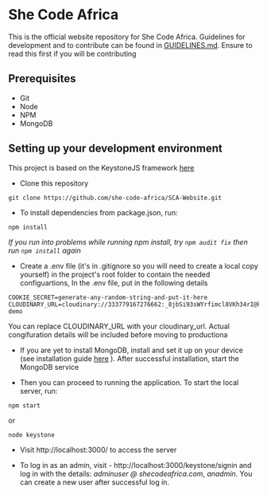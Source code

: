 # She Code Africa

This is the official website repository for She Code Africa. Guidelines for development and to contribute can be found in [GUIDELINES.md](/GUIDELINES.md). Ensure to read this first if you will be contributing

## Prerequisites

- Git
- Node
- NPM
- MongoDB

## Setting up your development environment

This project is based on the KeystoneJS framework [here](https://github.com/keystonejs/keystone)

- Clone this repository

```
git clone https://github.com/she-code-africa/SCA-Website.git
```

- To install dependencies from package.json, run:

```
npm install
```
_If you run into problems while running npm install, try ```npm audit fix``` then run ```npm install``` again_

- Create a .env file (it's in .gitignore so you will need to create a local copy yourself) in the project's root folder to contain the needed configuartions, In the .env file, put in the following details

```
COOKIE_SECRET=generate-any-random-string-and-put-it-here
CLOUDINARY_URL=cloudinary://333779167276662:_8jbSi93sWYrfimcl8VKh34rI@keystone-demo

```
You can replace CLOUDINARY_URL with your cloudinary_url. Actual congifuration
details will be included before moving to productiona

- If you are yet to install MongoDB, install and set it up on your device (see installation guide [here](https://docs.mongodb.com/manual/installation/) ). After successful installation, start the MongoDB service

- Then you can proceed to running the application. To start the local server, run:

```
npm start
```
or 

```
node keystone
```

- Visit http://localhost:3000/ to access the server

- To log in as an admin, visit - http://localhost:3000/keystone/signin and log in with the details: _adminuser @ shecodeafrica.com_, _anadmin_. You can create a
new user after successful log in.
